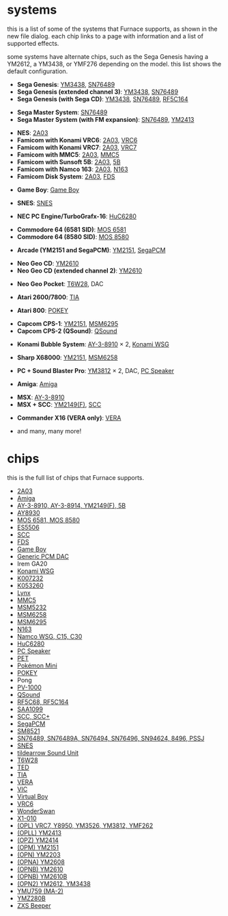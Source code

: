 # systems

this is a list of some of the systems that Furnace supports, as shown in the new file dialog. each chip links to a page with information and a list of supported effects.

some systems have alternate chips, such as the Sega Genesis having a YM2612, a YM3438, or YMF276 depending on the model. this list shows the default configuration.

- **Sega Genesis**: [YM3438](ym2612.md), [SN76489](sms.md)
- **Sega Genesis (extended channel 3)**: [YM3438](ym2612.md), [SN76489](sms.md)
- **Sega Genesis (with Sega CD)**: [YM3438](ym2612.md), [SN76489](sms.md), [RF5C164](ricoh.md)
<!-- -->
- **Sega Master System**: [SN76489](sms.md)
- **Sega Master System (with FM expansion)**: [SN76489](sms.md), [YM2413](opll.md)
<!-- -->
- **NES**: [2A03](nes.md)
- **Famicom with Konami VRC6**: [2A03](nes.md), [VRC6](vrc6.md)
- **Famicom with Konami VRC7**: [2A03](nes.md), [VRC7](opl.md)
- **Famicom with MMC5**: [2A03](nes.md), [MMC5](mmc5.md)
- **Famicom with Sunsoft 5B**: [2A03](nes.md), [5B](ay8910.md)
- **Famicom with Namco 163**: [2A03](nes.md), [N163](n163.md)
- **Famicom Disk System**: [2A03](nes.md), [FDS](fds.md)
<!-- -->
- **Game Boy**: [Game Boy](game-boy.md)
<!-- -->
- **SNES**: [SNES](snes.md)
<!-- -->
- **NEC PC Engine/TurboGrafx-16**: [HuC6280](pce.md)
<!-- -->
- **Commodore 64 (6581 SID)**: [MOS 6581](c64.md)
- **Commodore 64 (8580 SID)**: [MOS 8580](c64.md)
<!-- -->
- **Arcade (YM2151 and SegaPCM)**: [YM2151](ym2152.md), [SegaPCM](segapcm.md)
<!-- -->
- **Neo Geo CD**: [YM2610](ym2610.md)
- **Neo Geo CD (extended channel 2)**: [YM2610](ym2610.md)
<!-- -->
- **Neo Geo Pocket**: [T6W28](t6w28.md), DAC
<!-- -->
- **Atari 2600/7800**: [TIA](tia.md)
<!-- -->
- **Atari 800**: [POKEY](pokey.md)
<!-- -->
- **Capcom CPS-1**: [YM2151](ym2152.md), [MSM6295](msm6295.md)
- **Capcom CPS-2 (QSound)**: [QSound](qsound.md)
<!-- -->
- **Konami Bubble System**: [AY-3-8910](ay8910.md) × 2, [Konami WSG](bubblesystem.md)
<!-- -->
- **Sharp X68000**: [YM2151](ym2152.md), [MSM6258](msm6258.md)
<!-- -->
- **PC + Sound Blaster Pro**: [YM3812](opl.md) × 2, DAC, [PC Speaker](pcspkr.md)
<!-- -->
- **Amiga**: [Amiga](amiga.md)
<!-- -->
- **MSX**: [AY-3-8910](ay8910.md)
- **MSX + SCC**: [YM2149(F)](ay8910.md), [SCC](scc.md)
<!-- -->
- **Commander X16 (VERA only)**: [VERA](vera.md)
<!-- -->
- and many, many more!



# chips

this is the full list of chips that Furnace supports.

- [2A03](nes.md)
- [Amiga](amiga.md)
- [AY-3-8910, AY-3-8914, YM2149(F), 5B](ay8910.md)
- [AY8930](ay8930.md)
- [MOS 6581, MOS 8580](c64.md)
- [ES5506](es5506.md)
- [SCC](scc.md)
- [FDS](fds.md)
- [Game Boy](game-boy.md)
- [Generic PCM DAC](dac.md)
- Irem GA20
- [Konami WSG](bubblesystem.md)
- [K007232](k007232.md)
- [K053260](k056320.md)
- [Lynx](lynx.md)
- [MMC5](mmc5.md)
- [MSM5232](msm5232.md)
- [MSM6258](msm6258.md)
- [MSM6295](msm6295.md)
- [N163](n163.md)
- [Namco WSG, C15, C30](namco.md)
- [HuC6280](pce.md)
- [PC Speaker](pcspkr.md)
- [PET](pet.md)
- [Pokémon Mini](pokemini.md)
- [POKEY](pokey.md)
- Pong
- [PV-1000](pv1000.md)
- [QSound](qsound.md)
- [RF5C68, RF5C164](ricoh.md)
- [SAA1099](saa1099.md)
- [SCC, SCC+](scc.md)
- [SegaPCM](segapcm.md)
- [SM8521](sm8521.md)
- [SN76489, SN76489A, SN76494, SN76496, SN94624, 8496, PSSJ](sms.md)
- [SNES](snes.md)
- [tildearrow Sound Unit](soundunit.md)
- [T6W28](t6w28.md)
- [TED](ted.md)
- [TIA](tia.md)
- [VERA](vera.md)
- [VIC](vic20.md)
- [Virtual Boy](virtual-boy.md)
- [VRC6](vrc6.md)
- [WonderSwan](wonderswan.md)
- [X1-010](x1-010.md)
- [(OPL) VRC7, Y8950, YM3526, YM3812, YMF262](opl.md)
- [(OPLL) YM2413](opll.md)
- [(OPZ) YM2414](opz.md)
- [(OPM) YM2151](ym2152.md)
- [(OPN) YM2203](ym2203.md)
- [(OPNA) YM2608](ym2608.md)
- [(OPNB) YM2610](ym2610.md)
- [(OPNB) YM2610B](ym2610b.md)
- [(OPN2) YM2612, YM3438](ym2612.md)
- [YMU759 (MA-2)](ymu759.md)
- [YMZ280B](ymz280b.md)
- [ZXS Beeper](zxbeep.md)



<!--
# full system list

## Game consoles

- **Sega Genesis**: [YM3438](ym2612.md), [SN76489](sms.md)
- **Sega Genesis (extended channel 3)**: [YM3438](ym2612.md), [SN76489](sms.md)
- **Sega Genesis (CSM)**: [YM3438](ym2612.md), [SN76489](sms.md)
- **Sega Genesis (DualPCM)**: [YM3438](ym2612.md), [SN76489](sms.md)
- **Sega Genesis (DualPCM, extended channel 3)**: [YM3438](ym2612.md), [SN76489](sms.md)

- **Sega Genesis (with Sega CD)**: [YM3438](ym2612.md), [SN76489](sms.md), [RF5C164](ricoh.md)
- **Sega Genesis (extended channel 3 with Sega CD)**: [YM3438](ym2612.md), [SN76489](sms.md), [RF5C164](ricoh.md)
- **Sega Genesis (CSM with Sega CD)**: [YM3438](ym2612.md), [SN76489](sms.md), [RF5C164](ricoh.md)

- **Sega Master System**: [SN76489](sms.md)

- **Sega Master System (with FM expansion)**: [SN76489](sms.md), [YM2413](opll.md)
- **Sega Master System (with FM expansion in drums mode)**: [SN76489](sms.md), [YM2413](opll.md)

- **Sega Game Gear**: [SN76489](sms.md)

- **Game Boy**: [Game Boy](game-boy.md)

- **Neo Geo Pocket**: [T6W28](t6w28.md), DAC

- **NEC PC Engine/TurboGrafx-16**: [HuC6280](pce.md)

- **NES**: [2A03](nes.md)

- **Famicom with Konami VRC6**: [2A03](nes.md), [VRC6](vrc6.md)

- **Famicom with Konami VRC7**: [2A03](nes.md), [VRC7](opl.md)

- **Famicom with MMC5**: [2A03](nes.md), [MMC5](mmc5.md)

- **Famicom with Sunsoft 5B**: [2A03](nes.md), [5B](ay8910.md)

- **Famicom with Namco 163**: [2A03](nes.md), [N163](n163.md)

- **Famicom Disk System**: [2A03](nes.md), [FDS](fds.md)

- **SNES**: [SNES](snes.md)

- **Mattel Intellivision**: [AY-3-8914](ay8910.md)

- **Vectrex**: [AY-3-8910](ay8910.md)

- **Neo Geo AES**: [YM2610](ym2610.md)
- **Neo Geo AES (extended channel 2)**: [YM2610](ym2610.md)

- **Atari 2600/7800**: [TIA](tia.md)

- **Atari 7800 + Ballblazer/Commando**: [TIA](tia.md), [POKEY](pokey.md)

- **Atari Lynx**: [Lynx](lynx.md)

- **WonderSwan**: [WonderSwan](wonderswan.md)

- **Virtual Boy**: [Virtual Boy](virtual-boy.md)

- **Gamate**: [AY-3-8910](ay8910.md)

- **Pokémon Mini**: [Pokémon Mini](pokemini.md)

- **Tiger Game.com**: [SM8521](sm8521.md)

- **Casio PV-1000**: [PV-1000](pv1000.md)



## Computers

- **Commodore PET**: [PET](pet.md)

- **Commodore VIC-20**: [VIC](vic20.md)

- **Commodore Plus/4**: [TED](ted.md)

- **Commodore 64 (6581 SID)**: [MOS 6581](c64.md)

- **Commodore 64 (8580 SID)**: [MOS 8580](c64.md)

- **Commodore 64 (6581 SID + Sound Expander)**: [MOS 6581](c64.md), [YM3526](opl.md)
- **Commodore 64 (6581 SID + Sound Expander in drums mode)**: [MOS 6581](c64.md), [YM3526](opl.md)

- **Commodore 64 (8580 SID + Sound Expander)**: [MOS 8580](c64.md), [YM3526](opl.md)
- **Commodore 64 (8580 SID + Sound Expander in drums mode)**: [MOS 8580](c64.md), [YM3526](opl.md)

- **Commodore 64 (6581 SID + FM-YAM)**: [MOS 6581](c64.md), [YM3812](opl.md)
- **Commodore 64 (6581 SID + FM-YAM in drums mode)**: [MOS 6581](c64.md), [YM3812](opl.md)

- **Commodore 64 (8580 SID + FM-YAM)**: [MOS 8580](c64.md), [YM3812](opl.md)
- **Commodore 64 (8580 SID + FM-YAM in drums mode)**: [MOS 8580](c64.md), [YM3812](opl.md)

- **Amiga**: [Amiga](amiga.md)

- **MSX**: [AY-3-8910](ay8910.md)

- **MSX + SFG-01**: [YM2149(F)](ay8910.md), [YM2151](ym2152.md)

- **MSX + MSX-AUDIO**: [YM2149(F)](ay8910.md), [Y8950](opl.md)
- **MSX + MSX-AUDIO (drums mode)**: [YM2149(F)](ay8910.md), [Y8950](opl.md)

- **MSX + MSX-MUSIC**: [YM2149(F)](ay8910.md), [YM2413](opll.md)
- **MSX + MSX-MUSIC (drums mode)**: [YM2149(F)](ay8910.md), [YM2413](opll.md)

- **MSX + Darky**: [YM2149(F)](ay8910.md), [AY8930](ay8930.md) × 2

- **MSX + Playsoniq**: [YM2149(F)](ay8910.md), [SN76489](sms.md), [MOS 8580](c64.md), [SCC+](scc.md)

- **MSX + SCC**: [YM2149(F)](ay8910.md), [SCC](scc.md)

- **MSX + SCC+**: [YM2149(F)](ay8910.md), [SCC+](scc.md)

- **MSX + Neotron**: [YM2149(F)](ay8910.md), [YM2610](ym2610.md)
- **MSX + Neotron (extended channel 2)**: [YM2149(F)](ay8910.md), [YM2610](ym2610.md)

- **MSX + Neotron (with YM2610B)**: [YM2149(F)](ay8910.md), [YM2610B](ym2610b.md)
- **MSX + Neotron (with YM2610B; extended channel 3)**: [YM2149(F)](ay8910.md), [YM2610B](ym2610b.md)

- **MSX + SIMPL**: [YM2149(F)](ay8910.md), DAC

- **NEC PC-88 (with PC-8801-10)**: [PC Speaker](pcspkr.md), [AY-3-8910](ay8910.md) × 2

- **NEC PC-88 (with PC-8801-11)**: [PC Speaker](pcspkr.md), [YM2203](ym2203.md)
- **NEC PC-88 (with PC-8801-11; extended channel 3)**: [PC Speaker](pcspkr.md), [YM2203](ym2203.md)

- **NEC PC-88 (with PC-8801-23)**: [PC Speaker](pcspkr.md), [YM2608](ym2608.md)
- **NEC PC-88 (with PC-8801-23; extended channel 3)**: [PC Speaker](pcspkr.md), [YM2608](ym2608.md)

- **NEC PC-88 (with HMB-20 HIBIKI-8800)**: [PC Speaker](pcspkr.md), [YM2151](ym2152.md)

- **NEC PC-8801mk2SR (with PC-8801-10)**: [PC Speaker](pcspkr.md), [YM2203](ym2203.md), [AY-3-8910](ay8910.md) × 2
- **NEC PC-8801mk2SR (with PC-8801-10; extended channel 3)**: [PC Speaker](pcspkr.md), [YM2203](ym2203.md), [AY-3-8910](ay8910.md) × 2

- **NEC PC-8801mk2SR (with PC-8801-11)**: [PC Speaker](pcspkr.md), [YM2203](ym2203.md) × 2
- **NEC PC-8801mk2SR (with PC-8801-11; extended channel 3 on internal OPN)**: [PC Speaker](pcspkr.md), [YM2203](ym2203.md) × 2
- **NEC PC-8801mk2SR (with PC-8801-11; extended channel 3 on external OPN)**: [PC Speaker](pcspkr.md), [YM2203](ym2203.md) × 2
- **NEC PC-8801mk2SR (with PC-8801-11; extended channel 3 on both OPNs)**: [PC Speaker](pcspkr.md), [YM2203](ym2203.md) × 2

- **NEC PC-8801mk2SR (with PC-8801-23)**: [PC Speaker](pcspkr.md), [YM2203](ym2203.md), [YM2608](ym2608.md)
- **NEC PC-8801mk2SR (with PC-8801-23; extended channel 3 on internal OPN)**: [PC Speaker](pcspkr.md), [YM2203](ym2203.md), [YM2608](ym2608.md)
- **NEC PC-8801mk2SR (with PC-8801-23; extended channel 3 on external OPN)**: [PC Speaker](pcspkr.md), [YM2203](ym2203.md), [YM2608](ym2608.md)
- **NEC PC-8801mk2SR (with PC-8801-23; extended channel 3 on both OPNs)**: [PC Speaker](pcspkr.md), [YM2203](ym2203.md), [YM2608](ym2608.md)

- **NEC PC-8801mk2SR (with HMB-20 HIBIKI-8800)**: [PC Speaker](pcspkr.md), [YM2203](ym2203.md), [YM2151](ym2152.md)
- **NEC PC-8801mk2SR (with HMB-20 HIBIKI-8800; extended channel 3)**: [PC Speaker](pcspkr.md), [YM2203](ym2203.md), [YM2151](ym2152.md)

- **NEC PC-8801FA (with PC-8801-10)**: [PC Speaker](pcspkr.md), [YM2608](ym2608.md), [AY-3-8910](ay8910.md) × 2
- **NEC PC-8801FA (with PC-8801-10; extended channel 3)**: [PC Speaker](pcspkr.md), [YM2608](ym2608.md), [AY-3-8910](ay8910.md) × 2

- **NEC PC-8801FA (with PC-8801-11)**: [PC Speaker](pcspkr.md), [YM2608](ym2608.md), [YM2203](ym2203.md)
- **NEC PC-8801FA (with PC-8801-11; extended channel 3 on internal OPN)**: [PC Speaker](pcspkr.md), [YM2608](ym2608.md), [YM2203](ym2203.md)
- **NEC PC-8801FA (with PC-8801-11; extended channel 3 on external OPN)**: [PC Speaker](pcspkr.md), [YM2608](ym2608.md), [YM2203](ym2203.md)
- **NEC PC-8801FA (with PC-8801-11; extended channel 3 on both OPNs)**: [PC Speaker](pcspkr.md), [YM2608](ym2608.md), [YM2203](ym2203.md)

- **NEC PC-8801FA (with PC-8801-23)**: [PC Speaker](pcspkr.md), [YM2608](ym2608.md) × 2
- **NEC PC-8801FA (with PC-8801-23; extended channel 3 on internal OPN)**: [PC Speaker](pcspkr.md), [YM2608](ym2608.md) × 2
- **NEC PC-8801FA (with PC-8801-23; extended channel 3 on external OPN)**: [PC Speaker](pcspkr.md), [YM2608](ym2608.md) × 2
- **NEC PC-8801FA (with PC-8801-23; extended channel 3 on both OPNs)**: [PC Speaker](pcspkr.md), [YM2608](ym2608.md) × 2

- **NEC PC-8801FA (with HMB-20 HIBIKI-8800)**: [PC Speaker](pcspkr.md), [YM2608](ym2608.md), [YM2151](ym2152.md)
- **NEC PC-8801FA (with HMB-20 HIBIKI-8800; extended channel 3)**: [PC Speaker](pcspkr.md), [YM2608](ym2608.md), [YM2151](ym2152.md)

- **NEC PC-98 (with PC-9801-26/K)**: [YM2203](ym2203.md), [PC Speaker](pcspkr.md)
- **NEC PC-98 (with PC-9801-26/K; extended channel 3)**: [YM2203](ym2203.md), [PC Speaker](pcspkr.md)

- **NEC PC-98 (with Sound Orchestra)**: [YM2203](ym2203.md), [YM3812](opl.md), [PC Speaker](pcspkr.md)
- **NEC PC-98 (with Sound Orchestra; extended channel 3)**: [YM2203](ym2203.md), [YM3812](opl.md), [PC Speaker](pcspkr.md)
- **NEC PC-98 (with Sound Orchestra in drums mode)**: [YM2203](ym2203.md), [YM3812](opl.md), [PC Speaker](pcspkr.md)
- **NEC PC-98 (with Sound Orchestra in drums mode; extended channel 3)**: [YM2203](ym2203.md), [YM3812](opl.md), [PC Speaker](pcspkr.md)

- **NEC PC-98 (with Sound Orchestra V)**: [YM2203](ym2203.md), [Y8950](opl.md), [PC Speaker](pcspkr.md)
- **NEC PC-98 (with Sound Orchestra V; extended channel 3)**: [YM2203](ym2203.md), [Y8950](opl.md), [PC Speaker](pcspkr.md)
- **NEC PC-98 (with Sound Orchestra V in drums mode)**: [YM2203](ym2203.md), [Y8950](opl.md), [PC Speaker](pcspkr.md)
- **NEC PC-98 (with Sound Orchestra V in drums mode; extended channel 3)**: [YM2203](ym2203.md), [Y8950](opl.md), [PC Speaker](pcspkr.md)

- **NEC PC-98 (with PC-9801-86)**: [YM2608](ym2608.md), [DAC](pcspkr.md)
- **NEC PC-98 (with PC-9801-86; extended channel 3)**: [YM2608](ym2608.md), [DAC](pcspkr.md)

- **NEC PC-98 (with PC-9801-73)**: [YM2608](ym2608.md), [PC Speaker](pcspkr.md)
- **NEC PC-98 (with PC-9801-73; extended channel 3)**: [YM2608](ym2608.md), [PC Speaker](pcspkr.md)

- **NEC PC-98 (with Sound Blaster 16 for PC-9800 w/PC-9801-26/K compatible)**: [YM2203](ym2203.md), [YMF262](opl.md), [PC Speaker](pcspkr.md)
- **NEC PC-98 (with Sound Blaster 16 for PC-9800 w/PC-9801-26/K compatible; extended channel 3)**: [YM2203](ym2203.md), [YMF262](opl.md), [PC Speaker](pcspkr.md)
- **NEC PC-98 (with Sound Blaster 16 for PC-9800 w/PC-9801-26/K compatible in drums mode)**: [YM2203](ym2203.md), [YMF262](opl.md), [PC Speaker](pcspkr.md)
- **NEC PC-98 (with Sound Blaster 16 for PC-9800 w/PC-9801-26/K compatible in drums mode; extended channel 3)**: [YM2203](ym2203.md), [YMF262](opl.md), [PC Speaker](pcspkr.md)

- **ZX Spectrum (48K, SFX-like engine)**: [ZXS Beeper](zxbeep.md)
- **ZX Spectrum (48K, QuadTone engine)**: [ZXS Beeper](zxbeep.md)

- **ZX Spectrum (128K)**: [AY-3-8910](ay8910.md)

- **ZX Spectrum (128K) with TurboSound FM**: [AY-3-8910](ay8910.md), [YM2203](ym2203.md) × 2
- **ZX Spectrum (128K) with TurboSound FM (extended channel 3 on first OPN)**: [AY-3-8910](ay8910.md), [YM2203](ym2203.md) × 2
- **ZX Spectrum (128K) with TurboSound FM (extended channel 3 on second OPN)**: [AY-3-8910](ay8910.md), [YM2203](ym2203.md) × 2
- **ZX Spectrum (128K) with TurboSound FM (extended channel 3 on both OPNs)**: [AY-3-8910](ay8910.md), [YM2203](ym2203.md) × 2

- **ZX Spectrum (128K) with TurboSound**: [AY-3-8910](ay8910.md) × 3

- **Amstrad CPC**: [AY-3-8910](ay8910.md)

- **Atari 800**: [POKEY](pokey.md)

- **Atari 800 (stereo)**: [POKEY](pokey.md) × 2

- **Atari ST**: [YM2149(F)](ay8910.md)

- **Atari STE**: [YM2149(F)](ay8910.md), DAC

- **SAM Coupé**: [SAA1099](saa1099.md)

- **BBC Micro**: [SN76489A](sms.md)

- **PC (barebones)**: [PC Speaker](pcspkr.md)

- **IBM PCjr**: [SN76496](sms.md)

- **Tandy 1000**: [SN76496](sms.md), [PC Speaker](pcspkr.md)

- **PC + Covox Sound Master**: [AY8930](ay8930.md), [PC Speaker](pcspkr.md)

- **PC + SSI 2001**: [MOS 6581](c64.md), [PC Speaker](pcspkr.md)

- **PC + Game Blaster**: [SAA1099](saa1099.md) × 2, [PC Speaker](pcspkr.md)

- **PC + AdLib**: [YM3812](opl.md), [PC Speaker](pcspkr.md)
- **PC + AdLib (drums mode)**: [YM3812](opl.md), [PC Speaker](pcspkr.md)

- **PC + Sound Blaster**: [YM3812](opl.md), [PC Speaker](pcspkr.md), DAC
- **PC + AdLib/Sound Blaster (drums mode)**: [YM3812](opl.md), [PC Speaker](pcspkr.md), DAC

- **PC + Sound Blaster w/Game Blaster Compatible**: [YM3812](opl.md), [SAA1099](saa1099.md) × 2, DAC, [PC Speaker](pcspkr.md)
- **PC + Sound Blaster w/Game Blaster Compatible (drums mode)**: [YM3812](opl.md), [SAA1099](saa1099.md) × 2, DAC, [PC Speaker](pcspkr.md)

- **PC + Sound Blaster Pro**: [YM3812](opl.md) × 2, DAC, [PC Speaker](pcspkr.md)
- **PC + Sound Blaster Pro (drums mode)**: [YM3812](opl.md) × 2, DAC, [PC Speaker](pcspkr.md)

- **PC + Sound Blaster Pro 2**: [YMF262](opl.md), DAC, [PC Speaker](pcspkr.md)
- **PC + Sound Blaster Pro 2 (drums mode)**: [YMF262](opl.md), DAC, [PC Speaker](pcspkr.md)

- **PC + PC-FXGA**: [HuC6280](pce.md), [PC Speaker](pcspkr.md)

- **PC + SAAYM**: [YM2151](ym2152.md), [SAA1099](saa1099.md) × 2, [PC Speaker](pcspkr.md)

- **Sharp X1**: [AY-3-8910](ay8910.md)

- **Sharp X1 + FM Addon**: [AY-3-8910](ay8910.md), [YM2151](ym2152.md)

- **Sharp X68000**: [YM2151](ym2152.md), [MSM6258](msm6258.md)

- **FM Towns**: [YM3438](ym2612.md), [RF5C68](ricoh.md)
- **FM Towns (extended channel 3)**: [YM3438](ym2612.md), [RF5C68](ricoh.md)
- **FM Towns (CSM)**: [YM3438](ym2612.md), [RF5C68](ricoh.md)

- **Commander X16 (VERA only)**: [VERA](vera.md)

- **Commander X16 (with OPM)**: [VERA](vera.md), [YM2151](ym2152.md)

- **Commander X16 (with Twin OPL3)**: [VERA](vera.md), [YMF262](opl.md) × 2

- **TI-99/4A**: [SN94624](sms.md)



## Arcade systems

- **Pong**: Pong

- **Bally Midway MCR**: [AY-3-8910](ay8910.md) × 2

- **Williams/Midway Y/T unit w/ADPCM sound board**: [YM2151](ym2152.md), [MSM6295](msm6295.md)

- **Konami Gyruss**: [AY-3-8910](ay8910.md) × 5

- **Konami Bubble System**: [AY-3-8910](ay8910.md) × 2, [Konami WSG](bubblesystem.md)

- **Konami MX5000**: [YM2151](ym2152.md), [K007232](k007232.md)

- **Konami Battlantis**: [YM3812](opl.md) × 2
- **Konami Battlantis (drums mode on first OPL2)**: [YM3812](opl.md) × 2
- **Konami Battlantis (drums mode on second OPL2)**: [YM3812](opl.md) × 2
- **Konami Battlantis (drums mode on both OPL2s)**: [YM3812](opl.md) × 2

- **Konami Fast Lane**: [K007232](k007232.md) × 2

- **Konami Chequered Flag**: [YM2151](ym2152.md), [K007232](k007232.md) × 2

- **Konami Haunted Castle**: [YM3812](opl.md), [SCC](ess.md), [K007232](k007232.md)
- **Konami Haunted Castle (drums mode)**: [YM3812](opl.md), [SCC](ess.md), [K007232](k007232.md)

- **Konami Hot Chase**: [K007232](k007232.md) × 3

- **Konami S.P.Y.**: [YM3812](opl.md), [K007232](k007232.md) × 2
- **Konami S.P.Y. (drums mode)**: [YM3812](opl.md), [K007232](k007232.md) × 2

- **Konami Rollergames**: [YM3812](opl.md), [K053260](k056320.md)
- **Konami Rollergames (drums mode)**: [YM3812](opl.md), [K053260](k056320.md)

- **Konami Golfing Greats**: [K053260](k056320.md)

- **Konami Lightning Fighters**: [YM2151](ym2152.md), [K053260](k056320.md)

- **Konami Over Drive**: [YM2151](ym2152.md), [K053260](k056320.md) × 2

- **Konami Asterix**: [YM2151](ym2152.md), [K053260](k056320.md)

- **Konami Hexion**: [SCC](ess.md), [MSM6295](msm6295.md)

- **Sega Kyugo**: [AY-3-8910](ay8910.md) × 2

- **Sega System 1**: [SN76489A](sms.md) × 2

- **Sega System E**: [SN76489](sms.md) × 2

- **Sega System E (with FM expansion)**: [SN76489](sms.md) × 2, [YM2413](opll.md)
- **Sega System E (with FM expansion in drums mode)**: [SN76489](sms.md) × 2, [YM2413](opll.md)

- **Sega Hang-On**: [YM2203](ym2203.md), [SegaPCM](segapcm.md)
- **Sega Hang-On (extended channel 3)**: [YM2203](ym2203.md), [SegaPCM](segapcm.md)

- **Sega OutRun/X Board**: [YM2151](ym2152.md), [SegaPCM](segapcm.md)

- **Sega System 24**: [YM2151](ym2152.md), DAC

- **Sega System 18**: [YM3438](ym2612.md) × 2, [RF5C68](ricoh.md)
- **Sega System 18 (extended channel 3 on first OPN2C)**: [YM3438](ym2612.md) × 2, [RF5C68](ricoh.md)
- **Sega System 18 (extended channel 3 on second OPN2C)**: [YM3438](ym2612.md) × 2, [RF5C68](ricoh.md)
- **Sega System 18 (extended channel 3 on both OPN2Cs)**: [YM3438](ym2612.md) × 2, [RF5C68](ricoh.md)
- **Sega System 32**: [YM3438](ym2612.md) × 2, [RF5C68](ricoh.md)
- **Sega System 32 (extended channel 3 on first OPN2C)**: [YM3438](ym2612.md) × 2, [RF5C68](ricoh.md)
- **Sega System 32 (extended channel 3 on second OPN2C)**: [YM3438](ym2612.md) × 2, [RF5C68](ricoh.md)
- **Sega System 32 (extended channel 3 on both OPN2Cs)**: [YM3438](ym2612.md) × 2, [RF5C68](ricoh.md)

- **Capcom Exed Eyes**: [AY-3-8910](ay8910.md), [SN76489](sms.md) × 2

- **Capcom Arcade**: [YM2203](ym2203.md) × 2
- **Capcom Arcade (extended channel 3 on first OPN)**: [YM2203](ym2203.md) × 2
- **Capcom Arcade (extended channel 3 on second OPN)**: [YM2203](ym2203.md) × 2
- **Capcom Arcade (extended channel 3 on both OPNs)**: [YM2203](ym2203.md) × 2

- **Capcom CPS-1**: [YM2151](ym2152.md), [MSM6295](msm6295.md)

- **Capcom CPS-2 (QSound)**: [QSound](qsound.md)

- **Jaleco Ginga NinkyouDen**: [YM2149(F)](ay8910.md), [Y8950](opl.md)
- **Jaleco Ginga NinkyouDen (drums mode)**: [YM2149(F)](ay8910.md), [Y8950](opl.md)

- **Jaleco Mega System 1**: [YM2151](ym2152.md), [MSM6295](msm6295.md) × 2

- **NMK 16-bit Arcade**: [YM2203](ym2203.md), [MSM6295](msm6295.md) × 2
- **NMK 16-bit Arcade (extended channel 3)**: [YM2203](ym2203.md), [MSM6295](msm6295.md) × 2
- **Kaneko DJ Boy**: [YM2203](ym2203.md), [MSM6295](msm6295.md) × 2
- **Kaneko DJ Boy (extended channel 3)**: [YM2203](ym2203.md), [MSM6295](msm6295.md) × 2

- **Kaneko Air Buster**: [YM2203](ym2203.md), [MSM6295](msm6295.md)
- **Kaneko Air Buster (extended channel 3)**: [YM2203](ym2203.md), [MSM6295](msm6295.md)

- **Kaneko Toybox System**: [YM2149(F)](ay8910.md) × 2, [MSM6295](msm6295.md)

- **Kaneko Jackie Chan**: [YMZ280B](ymz280b.md)
- **Super Kaneko Nova System**: [YMZ280B](ymz280b.md)

- **Tecmo Ninja Gaiden**: [YM2203](ym2203.md) × 2, [MSM6295](msm6295.md)
- **Tecmo Ninja Gaiden (extended channel 3 on first OPN)**: [YM2203](ym2203.md) × 2, [MSM6295](msm6295.md)
- **Tecmo Ninja Gaiden (extended channel 3 on second OPN)**: [YM2203](ym2203.md) × 2, [MSM6295](msm6295.md)
- **Tecmo Ninja Gaiden (extended channel 3 on both OPNs)**: [YM2203](ym2203.md) × 2, [MSM6295](msm6295.md)

- **Tecmo System**: [YMF262](opl.md), [YMZ280B](ymz280b.md), [MSM6295](msm6295.md)
- **Tecmo System (drums mode)**: [YMF262](opl.md), [YMZ280B](ymz280b.md), [MSM6295](msm6295.md)

- **Seibu Kaihatsu Raiden**: [YM3812](opl.md), [MSM6295](msm6295.md)
- **Seibu Kaihatsu Raiden (drums mode)**: [YM3812](opl.md), [MSM6295](msm6295.md)

- **Sunsoft Shanghai 3**: [YM2149(F)](ay8910.md), [MSM6295](msm6295.md)

- **Sunsoft Arcade**: [YM3438](ym2612.md), [MSM6295](msm6295.md)
- **Sunsoft Arcade (extended channel 3)**: [YM3438](ym2612.md), [MSM6295](msm6295.md)

- **Atari Klax**: [MSM6295](msm6295.md)

- **Atari Rampart**: [YM2413](opll.md), [MSM6295](msm6295.md)
- **Atari Rampart (drums mode)**: [YM2413](opll.md), [MSM6295](msm6295.md)

- **Atari JSA IIIs**: [YM2151](ym2152.md), [MSM6295](msm6295.md) × 2

- **Atari Marble Madness**: [YM2151](ym2152.md), [POKEY](pokey.md)

- **Atari Championship Sprint**: [YM2151](ym2152.md), [POKEY](pokey.md) × 2

- **Atari Tetris**: [POKEY](pokey.md) × 2

- **Atari I, Robot**: [POKEY](pokey.md) × 4

- **Data East Karnov**: [YM2203](ym2203.md), [YM3526](opl.md)
- **Data East Karnov (extended channel 3)**: [YM2203](ym2203.md), [YM3526](opl.md)
- **Data East Karnov (drums mode)**: [YM2203](ym2203.md), [YM3526](opl.md)
- **Data East Karnov (extended channel 3; drums mode)**: [YM2203](ym2203.md), [YM3526](opl.md)

- **Data East Arcade**: [YM2203](ym2203.md), [YM3812](opl.md), [MSM6295](msm6295.md)
- **Data East Arcade (extended channel 3)**: [YM2203](ym2203.md), [YM3812](opl.md), [MSM6295](msm6295.md)
- **Data East Arcade (drums mode)**: [YM2203](ym2203.md), [YM3812](opl.md), [MSM6295](msm6295.md)
- **Data East Arcade (extended channel 3; drums mode)**: [YM2203](ym2203.md), [YM3812](opl.md), [MSM6295](msm6295.md)

- **Data East PCX**: [YM2203](ym2203.md), [HuC6280](pce.md)
- **Data East PCX (extended channel 3)**: [YM2203](ym2203.md), [HuC6280](pce.md)

- **Data East Dark Seal**: [YM2151](ym2152.md), [YM2203](ym2203.md), [MSM6295](msm6295.md) × 2
- **Data East Dark Seal (extended channel 3)**: [YM2151](ym2152.md), [YM2203](ym2203.md), [MSM6295](msm6295.md) × 2

- **Data East Deco 156**: [MSM6295](msm6295.md) × 2

- **Data East MLC**: [YMZ280B](ymz280b.md)

- **SNK Ikari Warriors**: [YM3526](opl.md) × 2
- **SNK Ikari Warriors (drums mode on first OPL)**: [YM3526](opl.md) × 2
- **SNK Ikari Warriors (drums mode on second OPL)**: [YM3526](opl.md) × 2
- **SNK Ikari Warriors (drums mode on both OPLs)**: [YM3526](opl.md) × 2

- **SNK Triple Z80**: [Y8950](opl.md), [YM3526](opl.md)
- **SNK Triple Z80 (drums mode on Y8950)**: [Y8950](opl.md), [YM3526](opl.md)
- **SNK Triple Z80 (drums mode on OPL)**: [Y8950](opl.md), [YM3526](opl.md)
- **SNK Triple Z80 (drums mode on Y8950 and OPL)**: [Y8950](opl.md), [YM3526](opl.md)

- **SNK Chopper I**: [Y8950](opl.md), [YM3812](opl.md)
- **SNK Chopper I (drums mode on Y8950)**: [Y8950](opl.md), [YM3812](opl.md)
- **SNK Chopper I (drums mode on OPL2)**: [Y8950](opl.md), [YM3812](opl.md)
- **SNK Chopper I (drums mode on Y8950 and OPL2)**: [Y8950](opl.md), [YM3812](opl.md)

- **SNK Touchdown Fever**: [YM3526](opl.md), [Y8950](opl.md)
- **SNK Touchdown Fever (drums mode on OPL)**: [YM3526](opl.md), [Y8950](opl.md)
- **SNK Touchdown Fever (drums mode on Y8950)**: [YM3526](opl.md), [Y8950](opl.md)
- **SNK Touchdown Fever (drums mode on OPL and Y8950)**: [YM3526](opl.md), [Y8950](opl.md)

- **Alpha denshi Alpha-68K**: [YM2203](ym2203.md), [YM2413](opll.md), DAC
- **Alpha denshi Alpha-68K (extended channel 3)**: [YM2203](ym2203.md), [YM2413](opll.md), DAC
- **Alpha denshi Alpha-68K (drums mode)**: [YM2203](ym2203.md), [YM2413](opll.md), DAC
- **Alpha denshi Alpha-68K (extended channel 3; drums mode)**: [YM2203](ym2203.md), [YM2413](opll.md), DAC

- **Alpha denshi Equites**: [MSM5232](msm5232.md), [AY-3-8910](ay8910.md), DAC

- **Neo Geo MVS**: [YM2610](ym2610.md)
- **Neo Geo MVS (extended channel 2)**: [YM2610](ym2610.md)

- **Nichibutsu Mag Max**: [AY-3-8910](ay8910.md) × 3

- **Namco (3-channel WSG)**: [Namco](namco.md)

- **Namco Mappy**: [C15](namco.md)

- **Namco Pac-Land**: [C30](namco.md)

- **Namco System 86**: [YM2151](ym2152.md), [C30](namco.md)

- **Namco Thunder Ceptor**: [YM2151](ym2152.md), [C30](namco.md), DAC
- **Namco System 1**: [YM2151](ym2152.md), [C30](namco.md), DAC

- **Taito Arcade**: [YM2610B](ym2610b.md)
- **Taito Arcade (extended channel 3)**: [YM2610B](ym2610b.md)

- **Taito Metal Soldier Isaac II**: [MSM5232](msm5232.md), [AY-3-8910](ay8910.md) × 2

- **Taito The Fairyland Story**: [MSM5232](msm5232.md), [YM2149(F)](ay8910.md), DAC

- **Taito Wyvern F-0**: [MSM5232](msm5232.md), [YM2149(F)](ay8910.md) × 2, DAC

- **Seta 1**: [X1-010](x1-010.md)

- **Seta 1 + FM addon**: [X1-010](x1-010.md), [YM3438](ym2612.md)
- **Seta 1 + FM addon (extended channel 3)**: [X1-010](x1-010.md), [YM3438](ym2612.md)

- **Seta 2**: [X1-010](x1-010.md)

- **Sammy/Seta/Visco SSV**: [ES5506](es5506.md)

- **Cave 68000**: [YMZ280B](ymz280b.md)

- **Coreland Cyber Tank**: [Y8950](opl.md) × 2
- **Coreland Cyber Tank (drums mode)**: [Y8950](opl.md) × 2

- **ICE Skimaxx**: [MSM6295](msm6295.md) × 4

- **Toaplan 1**: [YM3812](opl.md)
- **Toaplan 1 (drums mode)**: [YM3812](opl.md)

- **Dynax/Nakanihon 3rd generation hardware**: [AY-3-8910](ay8910.md), [YM2413](opll.md), [MSM6295](msm6295.md)
- **Dynax/Nakanihon 3rd generation hardware (drums mode)**: [AY-3-8910](ay8910.md), [YM2413](opll.md), [MSM6295](msm6295.md)

- **Dynax/Nakanihon Real Break**: [YM2413](opll.md), [YMZ280B](ymz280b.md)
- **Dynax/Nakanihon Real Break (drums mode)**: [YM2413](opll.md), [YMZ280B](ymz280b.md)

- **Irem M72**: [YM2151](ym2152.md), DAC

- **Irem M92/M107**: [YM2151](ym2152.md), GA20



## FM

- **Yamaha YM2151 (OPM)**: [YM2151](ym2152.md)

- **Yamaha YM2203 (OPN)**: [YM2203](ym2203.md)
- **Yamaha YM2203 (extended channel 3)**: [YM2203](ym2203.md)

- **Yamaha YM2608 (OPNA)**: [YM2608](ym2608.md)
- **Yamaha YM2608 (extended channel 3)**: [YM2608](ym2608.md)

- **Yamaha YM2610 (OPNB)**: [YM2610](ym2610.md)
- **Yamaha YM2610 (extended channel 2)**: [YM2610](ym2610.md)

- **Yamaha YM2610B (OPNB2)**: [YM2610B](ym2610b.md)
- **Yamaha YM2610B (extended channel 3)**: [YM2610B](ym2610b.md)

- **Yamaha YM2612 (OPN2)**: [YM2612](ym2612.md)
- **Yamaha YM2612 (extended channel 3)**: [YM2612](ym2612.md)
- **Yamaha YM2612 (OPN2) CSM**: [YM2612](ym2612.md)
- **Yamaha YM2612 (OPN2) with DualPCM**: [YM2612](ym2612.md)
- **Yamaha YM2612 (extended channel 3) with DualPCM**: [YM2612](ym2612.md)

- **Yamaha YM2413 (OPLL)**: [YM2413](opll.md)
- **Yamaha YM2413 (drums mode)**: [YM2413](opll.md)

- **Yamaha YM2414 (OPZ)**: [YM2414](opz.md)

- **Yamaha YM3438 (OPN2C)**: [YM3438](ym2612.md)
- **Yamaha YM3438 (extended channel 3)**: [YM3438](ym2612.md)
- **Yamaha YM3438 (OPN2C) CSM**: [YM3438](ym2612.md)
- **Yamaha YM3438 (OPN2C) with DualPCM**: [YM3438](ym2612.md)
- **Yamaha YM3438 (extended channel 3) with DualPCM**: [YM3438](ym2612.md)

- **Yamaha YM3526 (OPL)**: [YM3526](opl.md)
- **Yamaha YM3526 (drums mode)**: [YM3526](opl.md)

- **Yamaha Y8950**: [Y8950](opl.md)
- **Yamaha Y8950 (drums mode)**: [Y8950](opl.md)

- **Yamaha YM3812 (OPL2)**: [YM3812](opl.md)
- **Yamaha YM3812 (drums mode)**: [YM3812](opl.md)

- **Yamaha YMF262 (OPL3)**: [YMF262](opl.md)
- **Yamaha YMF262 (drums mode)**: [YMF262](opl.md)

- **Yamaha YMU759 (MA-2)**: [YMU759](ymu759.md)



## Square

- **TI SN76489**: [SN76489](sms.md)

- **TI SN76489A**: [SN76489A](sms.md)

- **TI SN76496**: [SN76496](sms.md)

- **NCR 8496**: [8496](sms.md)

- **Tandy PSSJ 3-voice sound**: [PSSJ](sms.md)

- **Sega PSG (SN76489-like)**: [SN76489](sms.md)
- **Sega PSG (SN76489-like, Stereo)**: [SN76489](sms.md)

- **TI SN94624**: [SN94624](sms.md)

- **TI SN76494**: [SN76494](sms.md)

- **Toshiba T6W28**: [T6W28](t6w28.md)

- **AY-3-8910**: [AY-3-8910](ay8910.md)

- **AY-3-8914**: [AY-3-8914](ay8910.md)

- **Yamaha YM2149(F)**: [YM2149(F)](ay8910.md)

- **Philips SAA1099**: [SAA1099](saa1099.md)

- **PC Speaker**: [PC Speaker](pcspkr.md)

- **Pokémon Mini**: [Pokémon Mini](pokemini.md)

- **Commodore VIC**: [VIC](vic20.md)

- **OKI MSM5232**: [MSM5232](msm5232.md)

- **Pong**: Pong

- **NEC D65010G031**: [PV-1000](pv1000.md)

- **MOS Technology TED**: [TED](ted.md)



## Sample

- **Amiga**: [Amiga](amiga.md)

- **SegaPCM**: [SegaPCM](segapcm.md)

- **Capcom QSound**: [QSound](qsound.md)

- **Seta/Allumer X1-010**: [X1-010](x1-010.md)

- **Yamaha YMZ280B (PCMD8)**: [YMZ280B](ymz280b.md)

- **Ricoh RF5C68**: [RF5C68](ricoh.md)

- **OKI MSM6258**: [MSM6258](msm6258.md)

- **OKI MSM6295**: [MSM6295](msm6295.md)

- **SNES**: [SNES](snes.md)

- **Konami K007232**: [K007232](k007232.md)

- **Irem GA20**: GA20

- **Generic PCM DAC**: DAC

- **Ensoniq ES5506 (OTTO)**: [ES5506](es5506.md)

- **Konami K053260**: [K053260](k056320.md)



## Wavetable

- **PC Engine**: [HuC6280](pce.md)

- **Konami Bubble System WSG**: [Konami WSG](bubblesystem.md)

- **Konami SCC**: [SCC](scc.md)

- **Konami SCC+**: [SCC+](scc.md)

- **Namco WSG**: [Namco WSG](namco.md)

- **Namco C15 (8-channel mono)**: [C15](namco.md)

- **Namco C30 (8-channel stereo)**: [C30](namco.md)

- **Namco 163**: [N163](n163.md)

- **Famicom Disk System (chip)**: [FDS](fds.md)

- **WonderSwan**: [WonderSwan](wonderswan.md)

- **Virtual Boy**: [Virtual Boy](virtual-boy.md)

- **Seta/Allumer X1-010**: [X1-010](x1-010.md)



## Specialized

- **MOS Technology SID (6581)**: [MOS 6581](c64.md)

- **MOS Technology SID (8580)**: [MOS 8580](c64.md)

- **Commodore PET (pseudo-wavetable)**: [PET](pet.md)

- **Konami VRC6**: [VRC6](vrc6.md)

- **MMC5**: [MMC5](mmc5.md)

- **Microchip AY8930**: [AY8930](ay8930.md)

- **Game Boy**: [Game Boy](game-boy.md)

- **Atari Lynx**: [Lynx](lynx.md)

- **POKEY**: [POKEY](pokey.md)

- **Atari TIA**: [TIA](tia.md)

- **NES (Ricoh 2A03)**: [2A03](nes.md)

- **Commander X16 (VERA only)**: [VERA](vera.md)

- **ZX Spectrum (beeper only, SFX-like engine)**: [ZXS Beeper](zxbeep.md)
- **ZX Spectrum (beeper only, QuadTone engine)**: [ZXS Beeper](zxbeep.md)

- **Sharp SM8521**: [SM8521](sm8521.md)

- **Dummy System**: Dummy

- **tildearrow Sound Unit**: [TSU](soundunit.md)
-->
